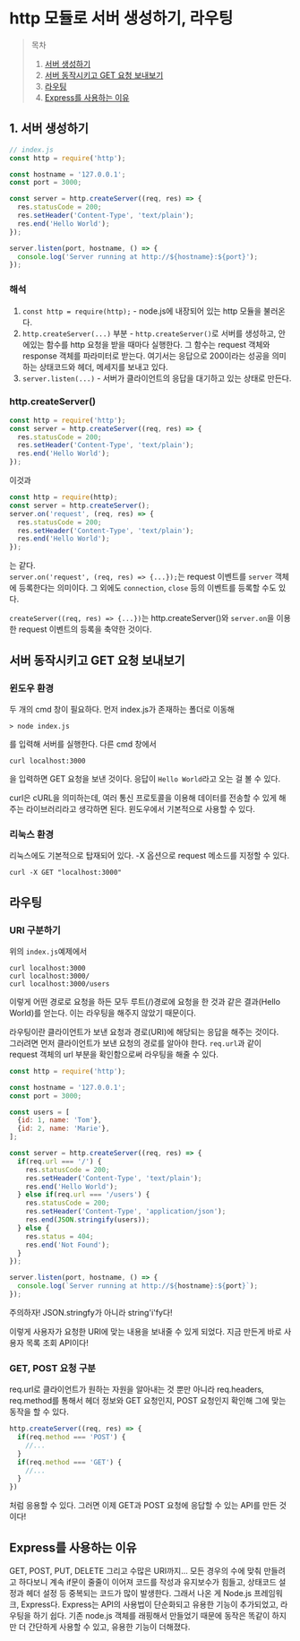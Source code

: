 # http 모듈로 서버 생성하기, 라우팅
> 목차
> 1. [서버 생성하기](#1-서버-생성하기)
> 2. [서버 동작시키고 GET 요청 보내보기](#서버-동작시키고-get-요청-보내보기)
> 3. [라우팅](#라우팅)
> 4. [Express를 사용하는 이유](#express를-사용하는-이유)

## 1. 서버 생성하기
```js
// index.js
const http = require('http');

const hostname = '127.0.0.1';
const port = 3000;

const server = http.createServer((req, res) => {
  res.statusCode = 200;
  res.setHeader('Content-Type', 'text/plain');
  res.end('Hello World');
});

server.listen(port, hostname, () => {
  console.log('Server running at http://${hostname}:${port}');
});
```

### 해석
1. `const http = require(http);` - node.js에 내장되어 있는 http 모듈을 불러온다.
2. `http.createServer(...)` 부분 - `http.createServer()`로 서버를 생성하고, 안에있는 함수를 http 요청을 받을 때마다 실행한다. 그 함수는 request 객체와 response 객체를 파라미터로 받는다. 여기서는 응답으로 200이라는 성공을 의미하는 상태코드와 헤더, 메세지를 보내고 있다.
3. `server.listen(...)` - 서버가 클라이언트의 응답을 대기하고 있는 상태로 만든다.

### http.createServer()
```js
const http = require('http');
const server = http.createServer((req, res) => {
  res.statusCode = 200;
  res.setHeader('Content-Type', 'text/plain');
  res.end('Hello World');
});
```
이것과

```js
const http = require(http);
const server = http.createServer();
server.on('request', (req, res) => {
  res.statusCode = 200;
  res.setHeader('Content-Type', 'text/plain');
  res.end('Hello World');
});
```
는 같다.  
`server.on('request', (req, res) => {...});`는 request 이벤트를 `server` 객체에 등록한다는 의미이다. 그 외에도 `connection`, `close` 등의 이벤트를 등록할 수도 있다.

`createServer((req, res) => {...})`는 http.createServer()와 `server.on`을 이용한 request 이벤트의 등록을 축약한 것이다.

## 서버 동작시키고 GET 요청 보내보기
### 윈도우 환경
두 개의 cmd 창이 필요하다.
먼저 index.js가 존재하는 폴더로 이동해
```
> node index.js
```
를 입력해 서버를 실행한다. 다른 cmd 창에서
```
curl localhost:3000
```
을 입력하면 GET 요청을 보낸 것이다. 응답이 `Hello World`라고 오는 걸 볼 수 있다.

curl은 cURL을 의미하는데, 여러 통신 프로토콜을 이용해 데이터를 전송할 수 있게 해주는 라이브러리라고 생각하면 된다. 윈도우에서 기본적으로 사용할 수 있다.

### 리눅스 환경
리눅스에도 기본적으로 탑재되어 있다. -X 옵션으로 request 메소드를 지정할 수 있다.
```
curl -X GET "localhost:3000"
```

## 라우팅
### URI 구분하기
위의 `index.js`예제에서
```
curl localhost:3000
curl localhost:3000/
curl localhost:3000/users
```
이렇게 어떤 경로로 요청을 하든 모두 루트(/)경로에 요청을 한 것과 같은 결과(Hello World)를 얻는다. 이는 라우팅을 해주지 않았기 때문이다.

라우팅이란 클라이언트가 보낸 요청과 경로(URI)에 해당되는 응답을 해주는 것이다.  
그러려면 먼저 클라이언트가 보낸 요청의 경로를 알아야 한다. `req.url`과 같이 request 객체의 url 부분을 확인함으로써 라우팅을 해줄 수 있다.
```js
const http = require('http');

const hostname = '127.0.0.1';
const port = 3000;

const users = [
  {id: 1, name: 'Tom'},
  {id: 2, name: 'Marie'},
];

const server = http.createServer((req, res) => {
  if(req.url === '/') {
    res.statusCode = 200;
    res.setHeader('Content-Type', 'text/plain');
    res.end('Hello World');
  } else if(req.url === '/users') {
    res.statusCode = 200;
    res.setHeader('Content-Type', 'application/json');
    res.end(JSON.stringify(users));
  } else {
    res.status = 404;
    res.end('Not Found');
  }
});

server.listen(port, hostname, () => {
  console.log(`Server running at http://${hostname}:${port}`);
});
```

주의하자! JSON.stringfy가 아니라 string'i'fy다!

이렇게 사용자가 요청한 URI에 맞는 내용을 보내줄 수 있게 되었다. 지금 만든게 바로 사용자 목록 조회 API이다!

### GET, POST 요청 구분
req.url로 클라이언트가 원하는 자원을 알아내는 것 뿐만 아니라 req.headers, req.method를 통해서 헤더 정보와 GET 요청인지, POST 요청인지 확인해 그에 맞는 동작을 할 수 있다.

```js
http.createServer((req, res) => {
  if(req.method === 'POST') {
    //...
  }
  if(req.method === 'GET') {
    //...
  }
})
```
처럼 응용할 수 있다. 그러면 이제 GET과 POST 요청에 응답할 수 있는 API를 만든 것이다!

## Express를 사용하는 이유
GET, POST, PUT, DELETE 그리고 수많은 URI까지... 모든 경우의 수에 맞춰 만들려고 하다보니 계속 if문이 줄줄이 이어져 코드를 작성과 유지보수가 힘들고, 상태코드 설정과 헤더 설정 등 중복되는 코드가 많이 발생한다. 그래서 나온 게 Node.js 프레임워크, Express다. Express는 API의 사용법이 단순화되고 유용한 기능이 추가되었고, 라우팅을 하기 쉽다. 기존 node.js 객체를 래핑해서 만들었기 때문에 동작은 똑같이 하지만 더 간단하게 사용할 수 있고, 유용한 기능이 더해졌다.